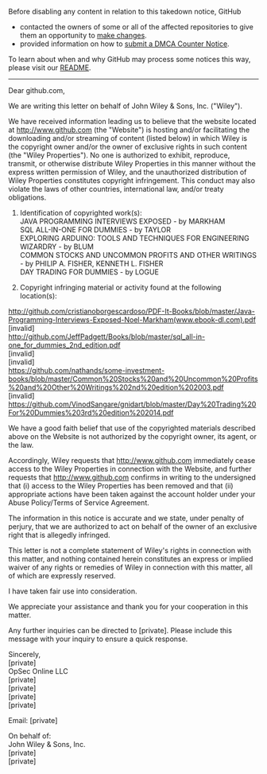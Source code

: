 Before disabling any content in relation to this takedown notice, GitHub
- contacted the owners of some or all of the affected repositories to give them an opportunity to [make changes](https://docs.github.com/en/github/site-policy/dmca-takedown-policy#a-how-does-this-actually-work).
- provided information on how to [submit a DMCA Counter Notice](https://docs.github.com/en/articles/guide-to-submitting-a-dmca-counter-notice).

To learn about when and why GitHub may process some notices this way, please visit our [README](https://github.com/github/dmca/blob/master/README.md#anatomy-of-a-takedown-notice).

---

Dear github.com,

We are writing this letter on behalf of John Wiley & Sons, Inc. ("Wiley").

We have received information leading us to believe that the website located at http://www.github.com (the "Website") is hosting and/or facilitating the downloading and/or streaming of content (listed below) in which Wiley is the copyright owner and/or the owner of exclusive rights in such content (the "Wiley Properties"). No one is authorized to exhibit, reproduce, transmit, or otherwise distribute Wiley Properties in this manner without the express written permission of Wiley, and the unauthorized distribution of Wiley Properties constitutes copyright infringement. This conduct may also violate the laws of other countries, international law, and/or treaty obligations.

1. Identification of copyrighted work(s):  
JAVA PROGRAMMING INTERVIEWS EXPOSED - by MARKHAM  
SQL ALL-IN-ONE FOR DUMMIES - by TAYLOR  
EXPLORING ARDUINO: TOOLS AND TECHNIQUES FOR ENGINEERING WIZARDRY - by BLUM  
COMMON STOCKS AND UNCOMMON PROFITS AND OTHER WRITINGS - by PHILIP A. FISHER, KENNETH L. FISHER  
DAY TRADING FOR DUMMIES - by LOGUE

2. Copyright infringing material or activity found at the following location(s):

http://github.com/cristianoborgescardoso/PDF-It-Books/blob/master/Java-Programming-Interviews-Exposed-Noel-Markham(www.ebook-dl.com).pdf  
[invalid]  
http://github.com/JeffPadgett/Books/blob/master/sql_all-in-one_for_dummies_2nd_edition.pdf  
[invalid]  
[invalid]  
https://github.com/nathands/some-investment-books/blob/master/Common%20Stocks%20and%20Uncommon%20Profits%20and%20Other%20Writings%202nd%20edition%202003.pdf  
[invalid]  
https://github.com/VinodSangare/gnidart/blob/master/Day%20Trading%20For%20Dummies%203rd%20edition%202014.pdf

We have a good faith belief that use of the copyrighted materials described above on the Website is not authorized by the copyright owner, its agent, or the law.

Accordingly, Wiley requests that http://www.github.com immediately cease access to the Wiley Properties in connection with the Website, and further requests that http://www.github.com confirms in writing to the undersigned that (i) access to the Wiley Properties has been removed and that (ii) appropriate actions have been taken against the account holder under your Abuse Policy/Terms of Service Agreement.

The information in this notice is accurate and we state, under penalty of perjury, that we are authorized to act on behalf of the owner of an exclusive right that is allegedly infringed.

This letter is not a complete statement of Wiley's rights in connection with this matter, and nothing contained herein constitutes an express or implied waiver of any rights or remedies of Wiley in connection with this matter, all of which are expressly reserved.

I have taken fair use into consideration.

We appreciate your assistance and thank you for your cooperation in this matter.

Any further inquiries can be directed to [private]. Please include this message with your inquiry to ensure a quick response.

Sincerely,  
[private]  
OpSec Online LLC  
[private]  
[private]  
[private]  
[private]  

Email: [private]  

On behalf of:  
John Wiley & Sons, Inc.  
[private]  
[private]  
